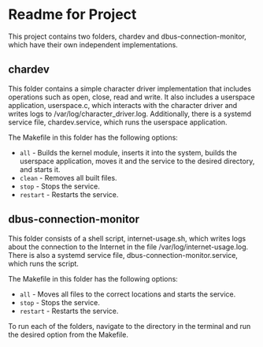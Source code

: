 # Readme for Project

This project contains two folders, chardev and dbus-connection-monitor, which have their own independent implementations.

## chardev

This folder contains a simple character driver implementation that includes operations such as open, close, read and write. It also includes a userspace application, userspace.c, which interacts with the character driver and writes logs to /var/log/character_driver.log. Additionally, there is a systemd service file, chardev.service, which runs the userspace application. 

The Makefile in this folder has the following options:
- `all` - Builds the kernel module, inserts it into the system, builds the userspace application, moves it and the service to the desired directory, and starts it.
- `clean` - Removes all built files.
- `stop` - Stops the service.
- `restart` - Restarts the service.

## dbus-connection-monitor

This folder consists of a shell script, internet-usage.sh, which writes logs about the connection to the Internet in the file /var/log/internet-usage.log. There is also a systemd service file, dbus-connection-monitor.service, which runs the script.

The Makefile in this folder has the following options:
- `all` - Moves all files to the correct locations and starts the service.
- `stop` - Stops the service.
- `restart` - Restarts the service.

To run each of the folders, navigate to the directory in the terminal and run the desired option from the Makefile.
